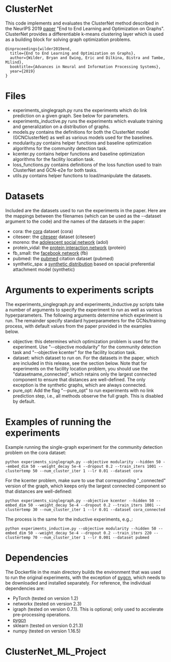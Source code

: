 # ClusterNet

This code implements and evaluates the ClusterNet method described in the NeurIPS 2019 [paper](https://arxiv.org/abs/1905.13732) "End to End Learning and Optimization on Graphs". ClusterNet provides a differentiable k-means clustering layer which is used as a building block for solving graph optimization problems. 

```
@inproceedings{wilder2019end,
  title={End to End Learning and Optimization on Graphs},
  author={Wilder, Bryan and Ewing, Eric and Dilkina, Bistra and Tambe, Milind},
  booktitle={Advances in Neural and Information Processing Systems},
  year={2019}
}
```

# Files

* experiments_singlegraph.py runs the experiments which do link prediction on a given graph. See below for parameters.
* experiments_inductive.py runs the experiments which evaluate training and generalization on a distribution of graphs.
* models.py contains the definitions for both the ClusterNet model (GCNClusterNet) as well as various models used for the baselines.
* modularity.py contains helper functions and baseline optimization algorithms for the community detection task.
* kcenter.py contains helper functions and baseline optimization algorithms for the facility location task.
* loss_functions.py contains definitions of the loss function used to train ClusterNet and GCN-e2e for both tasks.
* utils.py contains helper functions to load/manipulate the datasets.

# Datasets

Included are the datasets used to run the experiments in the paper. Here are the mappings between the filenames (which can be used as the --dataset argument to the code) and the names of the datasets in the paper:

* cora: the [cora](https://relational.fit.cvut.cz/dataset/CORA) dataset (cora)
* citeseer: the [citeseer](https://linqs.soe.ucsc.edu/data) dataset (citeseer)
* moreno: the [adolescent social network](http://konect.uni-koblenz.de/networks/moreno_health) (adol)
* protein_vidal: the [protein interaction network](http://konect.uni-koblenz.de/networks/maayan-vidal) (protein)
* fb_small: the [facebook network](http://konect.uni-koblenz.de/networks/ego-facebook) (fb)
* pubmed: the [pubmed](https://linqs.soe.ucsc.edu/data) citation dataset (pubmed)
* synthetic_spa: a [synthetic distribution](https://dl.acm.org/citation.cfm?id=3237383.3237507) based on spacial preferential attachment model (synthetic)

# Arguments to experiments scripts

The experiments_singlegraph.py and experiments_inductive.py scripts take a number of arguments to specify the experiment to run as well as various hyperparameters. The following arguments determine which experiment is run. The remainder specify standard hyperparameters for the GCNs/training process, with default values from the paper provided in the examples below.

* objective: this determines which optimization problem is used for the experiment. Use "--objective modularity" for the community detection task and "--objective kcenter" for the facility location task. 
* dataset: which dataset to run on. For the datasets in the paper, which are included in this release, see the section below. Note that for experiments on the facility location problem, you should use the "datasetname_connected", which retains only the largest connected component to ensure that distances are well-defined. The only exception is the synthetic graphs, which are always connected. 
* pure_opt: Add the flag "--pure_opt" to run experiments with no link prediction step, i.e., all methods observe the full graph. This is disabled by default.

# Examples of running the experiments

Example running the single-graph experiment for the community detection problem on the cora dataset:

```
python experiments_singlegraph.py --objective modularity --hidden 50 --embed_dim 50 --weight_decay 5e-4 --dropout 0.2 --train_iters 1001 --clustertemp 50 --num_cluster_iter 1 --lr 0.01 --dataset cora
```

For the kcenter problem, make sure to use that corresponding "_connected" version of the graph, which keeps only the largest connected component so that distances are well-defined:

~~~
python experiments_singlegraph.py --objective kcenter --hidden 50 --embed_dim 50 --weight_decay 5e-4 --dropout 0.2 --train_iters 1001 --clustertemp 30 --num_cluster_iter 1 --lr 0.01 --dataset cora_connected
~~~

The process is the same for the inductive experiments, e.g.,:

~~~
python experiments_inductive.py --objective modularity --hidden 50 --embed_dim 50 --weight_decay 5e-4 --dropout 0.2 --train_iters 220 --clustertemp 70 --num_cluster_iter 1 --lr 0.001 --dataset pubmed
~~~

# Dependencies

The Dockerfile in the main directory builds the environment that was used to run the original experiments, with the exception of [pygcn](https://github.com/tkipf/pygcn/tree/master/pygcn), which needs to be downloaded and installed separately. For reference, the individual dependencies are:

* PyTorch (tested on version 1.2)
* networkx (tested on version 2.3)
* igraph (tested on version 0.7.1). This is optional; only used to accelerate pre-processing operations.
* [pygcn](https://github.com/tkipf/pygcn/tree/master/pygcn)
* sklearn (tested on version 0.21.3)
* numpy (tested on version 1.16.5)
# ClusterNet_ML_Project
